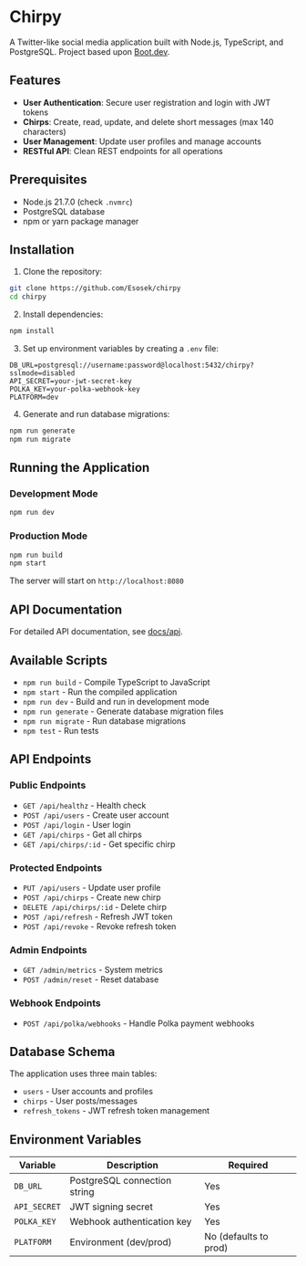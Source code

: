 # Chirpy

A Twitter-like social media application built with Node.js, TypeScript, and PostgreSQL. Project based upon [Boot.dev](https://www.boot.dev/).

## Features

- **User Authentication**: Secure user registration and login with JWT tokens
- **Chirps**: Create, read, update, and delete short messages (max 140 characters)
- **User Management**: Update user profiles and manage accounts
- **RESTful API**: Clean REST endpoints for all operations

## Prerequisites

- Node.js 21.7.0 (check `.nvmrc`)
- PostgreSQL database
- npm or yarn package manager

## Installation

1. Clone the repository:
```bash
git clone https://github.com/Esosek/chirpy
cd chirpy
```

2. Install dependencies:
```bash
npm install
```

3. Set up environment variables by creating a `.env` file:
```env
DB_URL=postgresql://username:password@localhost:5432/chirpy?sslmode=disabled
API_SECRET=your-jwt-secret-key
POLKA_KEY=your-polka-webhook-key
PLATFORM=dev
```

4. Generate and run database migrations:
```bash
npm run generate
npm run migrate
```

## Running the Application

### Development Mode
```bash
npm run dev
```

### Production Mode
```bash
npm run build
npm start
```

The server will start on `http://localhost:8080`

## API Documentation

For detailed API documentation, see [docs/api](docs/api).

## Available Scripts

- `npm run build` - Compile TypeScript to JavaScript
- `npm start` - Run the compiled application
- `npm run dev` - Build and run in development mode
- `npm run generate` - Generate database migration files
- `npm run migrate` - Run database migrations
- `npm test` - Run tests

## API Endpoints

### Public Endpoints
- `GET /api/healthz` - Health check
- `POST /api/users` - Create user account
- `POST /api/login` - User login
- `GET /api/chirps` - Get all chirps
- `GET /api/chirps/:id` - Get specific chirp

### Protected Endpoints
- `PUT /api/users` - Update user profile
- `POST /api/chirps` - Create new chirp
- `DELETE /api/chirps/:id` - Delete chirp
- `POST /api/refresh` - Refresh JWT token
- `POST /api/revoke` - Revoke refresh token

### Admin Endpoints
- `GET /admin/metrics` - System metrics
- `POST /admin/reset` - Reset database

### Webhook Endpoints
- `POST /api/polka/webhooks` - Handle Polka payment webhooks

## Database Schema

The application uses three main tables:
- `users` - User accounts and profiles
- `chirps` - User posts/messages
- `refresh_tokens` - JWT refresh token management

## Environment Variables

| Variable | Description | Required |
|----------|-------------|----------|
| `DB_URL` | PostgreSQL connection string | Yes |
| `API_SECRET` | JWT signing secret | Yes |
| `POLKA_KEY` | Webhook authentication key | Yes |
| `PLATFORM` | Environment (dev/prod) | No (defaults to prod) |
